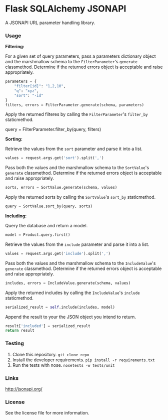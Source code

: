 Flask SQLAlchemy JSONAPI
===

A JSONAPI URL parameter handling library.

### Usage

**Filtering:**

For a given set of query parameters, pass a parameters dictionary object and the marshmallow schema to the `FilterParameter`'s `generate` classmethod.  Determine if the returned errors object is acceptable and raise appropriately.

```python
parameters = {
    "filter[id]": "1,2,10",
    "q": "xyz",
    "sort": "-id"
}
filters, errors = FilterParameter.generate(schema, parameters)
```

Apply the returned filteres by calling the `FilterParameter`'s `filter_by` staticmethod.

query = FilterParameter.filter_by(query, filters)

**Sorting:**

Retrieve the values from the `sort` parameter and parse it into a list.

```python
values = request.args.get('sort').split(',')
```

Pass both the values and the marshmallow schema to the `SortValue`'s `generate` classmethod.  Determine if the returned errors object is acceptable and raise appropriately.

```python
sorts, errors = SortValue.generate(schema, values)
```

Apply the returned sorts by calling the `SortValue`'s `sort_by` staticmethod.

```python
query = SortValue.sort_by(query, sorts)
```

**Including:**

Query the database and return a model.

```python
model = Product.query.first()
```

Retrieve the values from the `include` parameter and parse it into a list.

```python
values = request.args.get('include').split(',')
```

Pass both the values and the marshmallow schema to the `IncludeValue`'s `generate` classmethod.  Determine if the returned errors object is acceptable and raise appropriately.

```python
includes, errors = IncludeValue.generate(schema, values)
```

Apply the returned includes by calling the `IncludeValue`'s `include` staticmethod.

```python
serialized_result = self.include(includes, model)
```

Append the result to your the JSON object you intend to return.

```python
result['included'] = serialized_result
return result
```

### Testing

1. Clone this repository.
    `git clone repo`
2. Install the developer requirements.
    `pip install -r requirements.txt`
3. Run the tests with nose.
    `nosetests -w tests/unit`

### Links
http://jsonapi.org/

### License
See the license file for more information.
